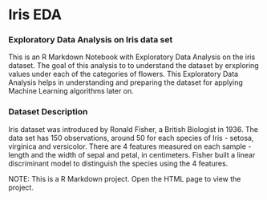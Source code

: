 # Iris EDA
### Exploratory Data Analysis on Iris data set

This is an R Markdown Notebook with Exploratory Data Analysis on the iris dataset. The goal of this analysis to to understand the dataset by erxploring values under each of the categories of flowers. This Exploratory Data Analysis helps in understanding and preparing the dataset for applying Machine Learning algorithms later on.

### Dataset Description

Iris dataset was introduced by Ronald Fisher, a British Biologist in 1936. The data set has 150 observations, around 50 for each species of Iris - setosa, virginica and versicolor. There are 4 features measured on each sample - length and the width of sepal and petal, in centimeters. Fisher built a linear discriminant model to distinguish the species using the 4 features.

NOTE: This is a R Markdown project. Open the HTML page to view the project.
